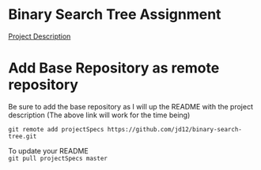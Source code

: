 # Binary Search Tree Assignment 

[Project Description](https://docs.google.com/document/d/1W125V3aRKwnpOTw4JzOZbDEU-nD5uF_CrBW6Yr4VvSw/edit?usp=sharing)

# Add Base Repository as remote repository

Be sure to add the base repository as I will up the README with the project description (The above link will work for the time being)

`git remote add projectSpecs https://github.com/jd12/binary-search-tree.git` 

To update your README <br>
`git pull projectSpecs master`

